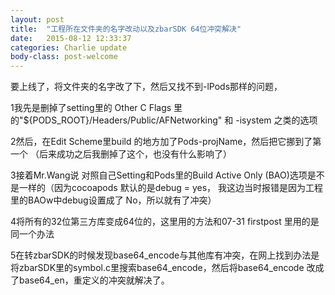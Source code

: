 ```yaml
---
layout: post
title:  "工程所在文件夹的名字改动以及zbarSDK 64位冲突解决"
date:   2015-08-12 12:33:37
categories: Charlie update
body-class: post-welcome
---
```


要上线了，将文件夹的名字改了下，然后又找不到-lPods那样的问题，

1我先是删掉了setting里的 Other C Flags 里的"${PODS_ROOT}/Headers/Public/AFNetworking" 和 -isystem 之类的选项

2然后，在Edit Scheme里build 的地方加了Pods-projName，然后把它挪到了第一个 （后来成功之后我删掉了这个，也没有什么影响了）

3接着Mr.Wang说 对照自己Setting和Pods里的Build Active Only (BAO)选项是不是一样的（因为cocoapods 默认的是debug = yes， 我这边当时报错是因为工程里的BAOw中debug设置成了 No，所以就有了冲突）

4将所有的32位第三方库变成64位的，这里用的方法和07-31 firstpost 里用的是同一个办法

5在转zbarSDK的时候发现base64_encode与其他库有冲突，在网上找到办法是将zbarSDK里的symbol.c里搜索base64_encode，然后将base64_encode 改成了base64_en，重定义的冲突就解决了。
